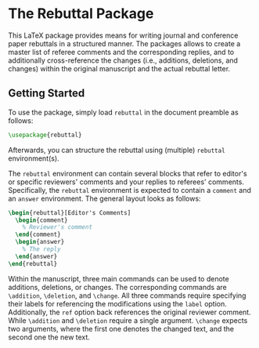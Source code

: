 # The Rebuttal Package

This LaTeX package provides means for writing journal and conference paper
rebuttals in a structured manner. The packages allows to create a master list of
referee comments and the corresponding replies, and to additionally
cross-reference the changes (i.e., additions, deletions, and changes) within the
original manuscript and the actual rebuttal letter.

## Getting Started

To use the package, simply load `rebuttal` in the document preamble as follows:

```latex
\usepackage{rebuttal}
```

Afterwards, you can structure the rebuttal using (multiple) `rebuttal` environment(s).

The `rebuttal` environment can contain several blocks that refer to editor's or
specific reviewers' comments and your replies to referees' comments.
Specifically, the `rebuttal` environment is expected to contain a `comment` and
an `answer` environment. The general layout looks as follows:

```latex
\begin{rebuttal}[Editor's Comments]
  \begin{comment}
    % Reviewer's comment
  \end{comment}
  \begin{answer}
    % The reply
  \end{answer}
\end{rebuttal}
```

Within the manuscript, three main commands can be used to denote additions,
deletions, or changes. The corresponding commands are `\addition`, `\deletion`,
and `\change`. All three commands require specifying their labels for
referencing the modifications using the `label` option. Additionally, the `ref`
option back references the original reviewer comment. While `\addition` and
`\deletion` require a single argument. `\change` expects two arguments, where
the first one denotes the changed text, and the second one the new text.
